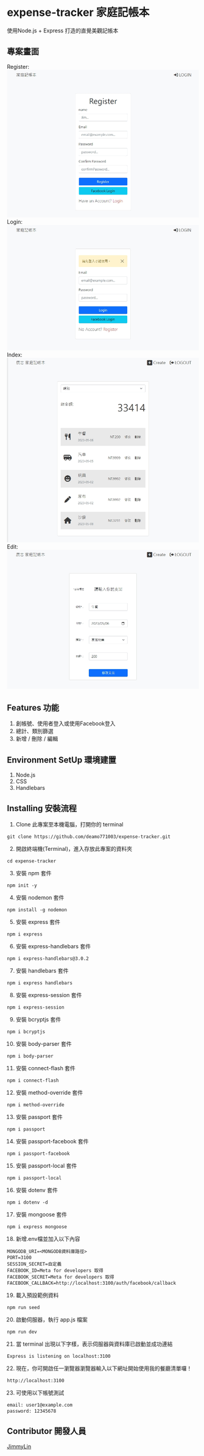 # expense-tracker 家庭記帳本
使用Node.js + Express 打造的直覺美觀記帳本

## 專案畫面
Register:
![image](https://github.com/deamo771003/expense-tracker/blob/main/expense-register.jpg)
Login:
![image](https://github.com/deamo771003/expense-tracker/blob/main/expense-login.jpg)
Index:
![image](https://github.com/deamo771003/expense-tracker/blob/main/expense-index.jpg)
Edit:
![image](https://github.com/deamo771003/expense-tracker/blob/main/expense-edit.jpg)

## Features 功能
1. 創帳號、使用者登入或使用Facebook登入
2. 總計、類別篩選
3. 新增 / 刪除 / 編輯

## Environment SetUp 環境建置
1. Node.js
2. CSS
3. Handlebars

## Installing 安裝流程
1. Clone 此專案至本機電腦，打開你的 terminal  
```
git clone https://github.com/deamo771003/expense-tracker.git
```

2. 開啟終端機(Terminal)，進入存放此專案的資料夾  
```
cd expense-tracker
```

3. 安裝 npm 套件
```
npm init -y
```

4. 安裝 nodemon 套件
```
npm install -g nodemon
```

5. 安裝 express 套件
```
npm i express
```

6. 安裝 express-handlebars 套件
```
npm i express-handlebars@3.0.2
```

7. 安裝 handlebars 套件
```
npm i express handlebars
```

8. 安裝 express-session 套件
```
npm i express-session
```

9. 安裝 bcryptjs 套件
```
npm i bcryptjs
```

10. 安裝 body-parser 套件
```
npm i body-parser
```

11. 安裝 connect-flash 套件
```
npm i connect-flash
```

12. 安裝 method-override 套件
```
npm i method-override
```

13. 安裝 passport 套件
```
npm i passport
```

14. 安裝 passport-facebook 套件
```
npm i passport-facebook
```

15. 安裝 passport-local 套件
```
npm i passport-local
```

16. 安裝 dotenv 套件
```
npm i dotenv -d
```

17. 安裝 mongoose 套件
```
npm i express mongoose
```

18. 新增.env檔並加入以下內容
```
MONGODB_URI=<MONGODB資料庫路徑>
PORT=3100
SESSION_SECRET=自定義
FACEBOOK_ID=Meta for developers 取得
FACEBOOK_SECRET=Meta for developers 取得
FACEBOOK_CALLBACK=http://localhost:3100/auth/facebook/callback
```

19. 載入預設範例資料
```
npm run seed
```

20. 啟動伺服器，執行 app.js 檔案  
```
npm run dev
```

21. 當 terminal 出現以下字樣，表示伺服器與資料庫已啟動並成功連結  
```
Express is listening on localhost:3100
```

22. 現在，你可開啟任一瀏覽器瀏覽器輸入以下網址開始使用我的餐廳清單囉！  
```
http://localhost:3100
```

23. 可使用以下帳號測試  
```
email: user1@example.com
password: 12345678
```

## Contributor 開發人員
[JimmyLin](https://github.com/deamo771003)
